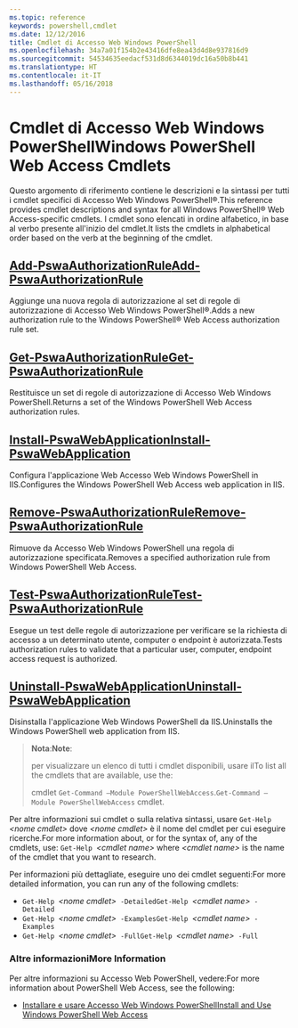 ```yaml
---
ms.topic: reference
keywords: powershell,cmdlet
ms.date: 12/12/2016
title: Cmdlet di Accesso Web Windows PowerShell
ms.openlocfilehash: 34a7a01f154b2e43416dfe8ea43d4d8e937816d9
ms.sourcegitcommit: 54534635eedacf531d8d6344019dc16a50b8b441
ms.translationtype: HT
ms.contentlocale: it-IT
ms.lasthandoff: 05/16/2018
---
```

# <a name="windows-powershell-web-access-cmdlets"></a><span data-ttu-id="6f621-103">Cmdlet di Accesso Web Windows PowerShell</span><span class="sxs-lookup"><span data-stu-id="6f621-103">Windows PowerShell Web Access Cmdlets</span></span>

<span data-ttu-id="6f621-104">Questo argomento di riferimento contiene le descrizioni e la sintassi per tutti i cmdlet specifici di Accesso Web Windows PowerShell®.</span><span class="sxs-lookup"><span data-stu-id="6f621-104">This reference provides cmdlet descriptions and syntax for all Windows PowerShell® Web Access-specific cmdlets.</span></span> <span data-ttu-id="6f621-105">I cmdlet sono elencati in ordine alfabetico, in base al verbo presente all'inizio del cmdlet.</span><span class="sxs-lookup"><span data-stu-id="6f621-105">It lists the cmdlets in alphabetical order based on the verb at the beginning of the cmdlet.</span></span>

## <a name="add-pswaauthorizationruleadd-pswaauthorizationrulemd"></a>[<span data-ttu-id="6f621-106">Add-PswaAuthorizationRule</span><span class="sxs-lookup"><span data-stu-id="6f621-106">Add-PswaAuthorizationRule</span></span>](add-pswaauthorizationrule.md)

<span data-ttu-id="6f621-107">Aggiunge una nuova regola di autorizzazione al set di regole di autorizzazione di Accesso Web Windows PowerShell®.</span><span class="sxs-lookup"><span data-stu-id="6f621-107">Adds a new authorization rule to the Windows PowerShell® Web Access authorization rule set.</span></span>

## <a name="get-pswaauthorizationruleget-pswaauthorizationrulemd"></a>[<span data-ttu-id="6f621-108">Get-PswaAuthorizationRule</span><span class="sxs-lookup"><span data-stu-id="6f621-108">Get-PswaAuthorizationRule</span></span>](get-pswaauthorizationrule.md)

<span data-ttu-id="6f621-109">Restituisce un set di regole di autorizzazione di Accesso Web Windows PowerShell.</span><span class="sxs-lookup"><span data-stu-id="6f621-109">Returns a set of the Windows PowerShell Web Access authorization rules.</span></span>

## <a name="install-pswawebapplicationinstall-pswawebapplicationmd"></a>[<span data-ttu-id="6f621-110">Install-PswaWebApplication</span><span class="sxs-lookup"><span data-stu-id="6f621-110">Install-PswaWebApplication</span></span>](install-pswawebapplication.md)

<span data-ttu-id="6f621-111">Configura l'applicazione Web Accesso Web Windows PowerShell in IIS.</span><span class="sxs-lookup"><span data-stu-id="6f621-111">Configures the Windows PowerShell Web Access web application in IIS.</span></span>

## <a name="remove-pswaauthorizationruleremove-pswaauthorizationrulemd"></a>[<span data-ttu-id="6f621-112">Remove-PswaAuthorizationRule</span><span class="sxs-lookup"><span data-stu-id="6f621-112">Remove-PswaAuthorizationRule</span></span>](remove-pswaauthorizationrule.md)

<span data-ttu-id="6f621-113">Rimuove da Accesso Web Windows PowerShell una regola di autorizzazione specificata.</span><span class="sxs-lookup"><span data-stu-id="6f621-113">Removes a specified authorization rule from Windows PowerShell Web Access.</span></span>

## <a name="test-pswaauthorizationruletest-pswaauthorizationrulemd"></a>[<span data-ttu-id="6f621-114">Test-PswaAuthorizationRule</span><span class="sxs-lookup"><span data-stu-id="6f621-114">Test-PswaAuthorizationRule</span></span>](test-pswaauthorizationrule.md)

<span data-ttu-id="6f621-115">Esegue un test delle regole di autorizzazione per verificare se la richiesta di accesso a un determinato utente, computer o endpoint è autorizzata.</span><span class="sxs-lookup"><span data-stu-id="6f621-115">Tests authorization rules to validate that a particular user, computer, endpoint access request is authorized.</span></span>

## <a name="uninstall-pswawebapplicationuninstall-pswawebapplicationmd"></a>[<span data-ttu-id="6f621-116">Uninstall-PswaWebApplication</span><span class="sxs-lookup"><span data-stu-id="6f621-116">Uninstall-PswaWebApplication</span></span>](uninstall-pswawebapplication.md)

<span data-ttu-id="6f621-117">Disinstalla l'applicazione Web Windows PowerShell da IIS.</span><span class="sxs-lookup"><span data-stu-id="6f621-117">Uninstalls the Windows PowerShell web application from IIS.</span></span>

><span data-ttu-id="6f621-118">**Nota**:</span><span class="sxs-lookup"><span data-stu-id="6f621-118">**Note**:</span></span>
>
><span data-ttu-id="6f621-119">per visualizzare un elenco di tutti i cmdlet disponibili, usare il</span><span class="sxs-lookup"><span data-stu-id="6f621-119">To list all the cmdlets that are available, use the:</span></span>
>
> <span data-ttu-id="6f621-120">cmdlet `Get-Command –Module PowerShellWebAccess`.</span><span class="sxs-lookup"><span data-stu-id="6f621-120">`Get-Command –Module PowerShellWebAccess` cmdlet.</span></span>

<span data-ttu-id="6f621-121">Per altre informazioni sui cmdlet o sulla relativa sintassi, usare `Get-Help `*&lt;nome cmdlet&gt;* dove *&lt;nome cmdlet&gt;* è il nome del cmdlet per cui eseguire ricerche.</span><span class="sxs-lookup"><span data-stu-id="6f621-121">For more information about, or for the syntax of, any of the cmdlets, use: `Get-Help `*&lt;cmdlet name&gt;* where *&lt;cmdlet name&gt;* is the name of the cmdlet that you want to research.</span></span>

<span data-ttu-id="6f621-122">Per informazioni più dettagliate, eseguire uno dei cmdlet seguenti:</span><span class="sxs-lookup"><span data-stu-id="6f621-122">For more detailed information, you can run any of the following cmdlets:</span></span>

- <span data-ttu-id="6f621-123">`Get-Help `*&lt;nome cmdlet&gt;*` -Detailed`</span><span class="sxs-lookup"><span data-stu-id="6f621-123">`Get-Help `*&lt;cmdlet name&gt;*` -Detailed`</span></span>
- <span data-ttu-id="6f621-124">`Get-Help `*&lt;nome cmdlet&gt;*` -Examples`</span><span class="sxs-lookup"><span data-stu-id="6f621-124">`Get-Help `*&lt;cmdlet name&gt;*` -Examples`</span></span>
- <span data-ttu-id="6f621-125">`Get-Help `*&lt;nome cmdlet&gt;*` -Full`</span><span class="sxs-lookup"><span data-stu-id="6f621-125">`Get-Help `*&lt;cmdlet name&gt;*` -Full`</span></span>

### <a name="more-information"></a><span data-ttu-id="6f621-126">Altre informazioni</span><span class="sxs-lookup"><span data-stu-id="6f621-126">More Information</span></span>

<span data-ttu-id="6f621-127">Per altre informazioni su Accesso Web PowerShell, vedere:</span><span class="sxs-lookup"><span data-stu-id="6f621-127">For more information about PowerShell Web Access, see the following:</span></span>

- [<span data-ttu-id="6f621-128">Installare e usare Accesso Web Windows PowerShell</span><span class="sxs-lookup"><span data-stu-id="6f621-128">Install and Use Windows PowerShell Web Access</span></span>](../install-and-use-windows-powershell-web-access.md)